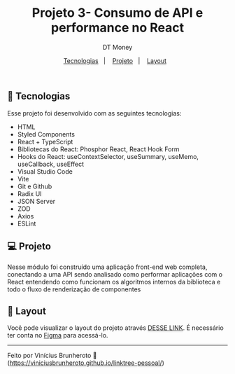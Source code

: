 <h1 align="center"> Projeto 3- Consumo de API e performance no React </h1>

<p align="center" dir="auto">
DT Money
</p>

<p align="center" dir="auto">
  <a href="#-tecnologias">Tecnologias</a>&nbsp;&nbsp;&nbsp;|&nbsp;&nbsp;&nbsp;
  <a href="#-projeto">Projeto</a>&nbsp;&nbsp;&nbsp;|&nbsp;&nbsp;&nbsp;
  <a href="#-layout">Layout</a>&nbsp;&nbsp;&nbsp;
</p>
<br>


## 🚀 Tecnologias

Esse projeto foi desenvolvido com as seguintes tecnologias:

- HTML
- Styled Components
- React + TypeScript
- Bibliotecas do React: Phosphor React, React Hook Form
- Hooks do React: useContextSelector, useSummary, useMemo, useCallback, useEffect
- Visual Studio Code 
- Vite
- Git e Github
- Radix UI
- JSON Server
- ZOD
- Axios
- ESLint

## 💻 Projeto

Nesse módulo foi construído uma aplicação front-end web completa, conectando a uma API sendo analisado como performar aplicações com o React entendendo como funcionam os algoritmos internos da biblioteca e todo o fluxo de renderização de componentes

## 🔖 Layout
Você pode visualizar o layout do projeto através [DESSE LINK](https://www.figma.com/community/file/1138814493269096792/dt-money). É necessário ter conta no [Figma](https://figma.com) para acessá-lo.




---

Feito por Vinícius Brunheroto :wave: (https://viniciusbrunheroto.github.io/linktree-pessoal/)
